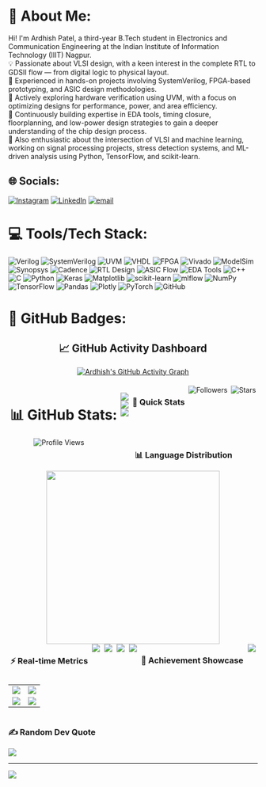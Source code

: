 # 💫 About Me:
Hi! I'm Ardhish Patel, a third-year B.Tech student in Electronics and Communication Engineering at the Indian Institute of Information Technology (IIIT) Nagpur.  <br>💡 Passionate about VLSI design, with a keen interest in the complete RTL to GDSII flow — from digital logic to physical layout.  <br>🔧 Experienced in hands-on projects involving SystemVerilog, FPGA-based prototyping, and ASIC design methodologies.  <br>🧪 Actively exploring hardware verification using UVM, with a focus on optimizing designs for performance, power, and area efficiency.  <br>📘 Continuously building expertise in EDA tools, timing closure, floorplanning, and low-power design strategies to gain a deeper understanding of the chip design process.  <br>🤖 Also enthusiastic about the intersection of VLSI and machine learning, working on signal processing projects, stress detection systems, and ML-driven analysis using Python, TensorFlow, and scikit-learn.<br>

## 🌐 Socials:
[![Instagram](https://img.shields.io/badge/Instagram-%23E4405F.svg?logo=Instagram&logoColor=white)](https://instagram.com/ardhish_patel_2210) [![LinkedIn](https://img.shields.io/badge/LinkedIn-%230077B5.svg?logo=linkedin&logoColor=white)](https://www.linkedin.com/in/ardhish-patel-a21263285/) [![email](https://img.shields.io/badge/Email-D14836?logo=gmail&logoColor=white)](mailto:bt23ece013@iiitn.ac.in) 

# 💻 Tools/Tech Stack:
![Verilog](https://img.shields.io/badge/verilog-%238A2BE2.svg?style=for-the-badge) ![SystemVerilog](https://img.shields.io/badge/systemverilog-%23FF6F61.svg?style=for-the-badge) ![UVM](https://img.shields.io/badge/UVM-%2300BFFF.svg?style=for-the-badge) ![VHDL](https://img.shields.io/badge/VHDL-%23A52A2A.svg?style=for-the-badge) ![FPGA](https://img.shields.io/badge/FPGA-%233CB371.svg?style=for-the-badge) ![Vivado](https://img.shields.io/badge/Vivado-%23F5DE50.svg?style=for-the-badge) ![ModelSim](https://img.shields.io/badge/ModelSim-%235C6BC0.svg?style=for-the-badge) ![Synopsys](https://img.shields.io/badge/Synopsys-%23FFB300.svg?style=for-the-badge)
![Cadence](https://img.shields.io/badge/Cadence-%23DC143C.svg?style=for-the-badge) ![RTL Design](https://img.shields.io/badge/RTL%20Design-%23008080.svg?style=for-the-badge) ![ASIC Flow](https://img.shields.io/badge/ASIC%20Flow-%233F51B5.svg?style=for-the-badge) ![EDA Tools](https://img.shields.io/badge/EDA%20Tools-%239C27B0.svg?style=for-the-badge) ![C++](https://img.shields.io/badge/c++-%2300599C.svg?style=for-the-badge&logo=c%2B%2B&logoColor=white) ![C](https://img.shields.io/badge/c-%2300599C.svg?style=for-the-badge&logo=c&logoColor=white) ![Python](https://img.shields.io/badge/python-3670A0?style=for-the-badge&logo=python&logoColor=ffdd54) ![Keras](https://img.shields.io/badge/Keras-%23D00000.svg?style=for-the-badge&logo=Keras&logoColor=white) ![Matplotlib](https://img.shields.io/badge/Matplotlib-%23ffffff.svg?style=for-the-badge&logo=Matplotlib&logoColor=black) ![scikit-learn](https://img.shields.io/badge/scikit--learn-%23F7931E.svg?style=for-the-badge&logo=scikit-learn&logoColor=white) ![mlflow](https://img.shields.io/badge/mlflow-%23d9ead3.svg?style=for-the-badge&logo=numpy&logoColor=blue) ![NumPy](https://img.shields.io/badge/numpy-%23013243.svg?style=for-the-badge&logo=numpy&logoColor=white) ![TensorFlow](https://img.shields.io/badge/TensorFlow-%23FF6F00.svg?style=for-the-badge&logo=TensorFlow&logoColor=white) ![Pandas](https://img.shields.io/badge/pandas-%23150458.svg?style=for-the-badge&logo=pandas&logoColor=white) ![Plotly](https://img.shields.io/badge/Plotly-%233F4F75.svg?style=for-the-badge&logo=plotly&logoColor=white) ![PyTorch](https://img.shields.io/badge/PyTorch-%23EE4C2C.svg?style=for-the-badge&logo=PyTorch&logoColor=white) ![GitHub](https://img.shields.io/badge/github-%23121011.svg?style=for-the-badge&logo=github&logoColor=white)

# 🏅 GitHub Badges:

<div align="center">
  
## 📈 GitHub Activity Dashboard

<!-- Activity Graph -->
[![Ardhish's GitHub Activity Graph](https://github-readme-activity-graph.vercel.app/graph?username=Ardhish2210&theme=react-dark&hide_border=true&area=true)](https://github.com/Ardhish2210)

<div style="display: flex; justify-content: space-around; flex-wrap: wrap; margin: 20px 0;">

# 📊 GitHub Stats:
![](https://github-readme-stats.vercel.app/api?username=Ardhish2210&theme=react&hide_border=false&include_all_commits=false&count_private=false)<br/>
![](https://nirzak-streak-stats.vercel.app/?user=Ardhish2210&theme=react&hide_border=false)<br/>
![](https://github-readme-stats.vercel.app/api/top-langs/?username=Ardhish2210&theme=react&hide_border=false&include_all_commits=false&count_private=false&layout=compact)

### 🎯 Quick Stats
<img src="https://img.shields.io/github/followers/Ardhish2210?style=for-the-badge&logo=github&logoColor=white&labelColor=black&color=blue" alt="Followers" />
<img src="https://img.shields.io/github/stars/Ardhish2210?style=for-the-badge&logo=github&logoColor=white&labelColor=black&color=yellow" alt="Stars" />
<img src="https://komarev.com/ghpvc/?username=Ardhish2210&style=for-the-badge&color=brightgreen" alt="Profile Views" />

### 📊 Language Distribution
<!-- Language visualization -->
<img width="350" src="https://github-readme-stats.vercel.app/api/top-langs/?username=Ardhish2210&layout=donut&theme=algolia&hide_border=true" />

### ⚡ Real-time Metrics
<!-- More dynamic badges with animations -->
<img src="https://badges.pufler.dev/years/Ardhish2210?style=for-the-badge&color=blue&logo=github&logoColor=white" />
<img src="https://badges.pufler.dev/repos/Ardhish2210?style=for-the-badge&color=red&logo=github&logoColor=white" />
<img src="https://badges.pufler.dev/commits/monthly/Ardhish2210?style=for-the-badge&color=green&logo=github&logoColor=white" />
<img src="https://img.shields.io/github/commit-activity/w/Ardhish2210/Ardhish2210?style=for-the-badge&logo=github&logoColor=white&labelColor=black&color=purple" />

### 🌟 Achievement Showcase
<!-- GitHub Profile Summary Cards -->
<img src="https://github-profile-summary-cards.vercel.app/api/cards/profile-details?username=Ardhish2210&theme=algolia" />

<table>
<tr>
<td><img src="https://github-profile-summary-cards.vercel.app/api/cards/repos-per-language?username=Ardhish2210&theme=algolia" /></td>
<td><img src="https://github-profile-summary-cards.vercel.app/api/cards/most-commit-language?username=Ardhish2210&theme=algolia" /></td>
</tr>
<tr>
<td><img src="https://github-profile-summary-cards.vercel.app/api/cards/stats?username=Ardhish2210&theme=algolia" /></td>
<td><img src="https://github-profile-summary-cards.vercel.app/api/cards/productive-time?username=Ardhish2210&theme=algolia" /></td>
</tr>
</table>
</div>
</div>

### ✍️ Random Dev Quote
![](https://quotes-github-readme.vercel.app/api?type=horizontal&theme=tokyonight)

---
[![](https://visitcount.itsvg.in/api?id=Ardhish2210&icon=5&color=1)](https://visitcount.itsvg.in)
